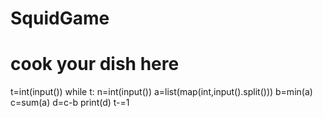 # SquidGame
# cook your dish here
t=int(input())
while t:
    n=int(input())
    a=list(map(int,input().split()))
    b=min(a)
    c=sum(a)
    d=c-b
    print(d)
    t-=1
